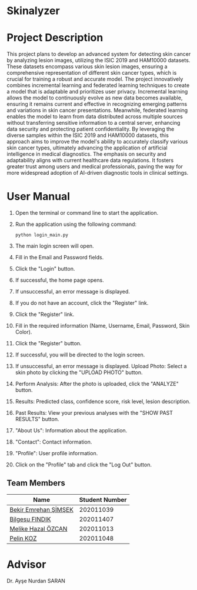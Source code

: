 # Skinalyzer

# Project Description
This project plans to develop an advanced system for detecting skin cancer by analyzing lesion images, utilizing the ISIC 2019 and HAM10000 datasets. These datasets encompass various skin lesion images, ensuring a comprehensive representation of different skin cancer types, which is crucial for training a robust and accurate model.
The project innovatively combines incremental learning and federated learning techniques to create a model that is adaptable and prioritizes user privacy. Incremental learning allows the model to continuously evolve as new data becomes available, ensuring it remains current and effective in recognizing emerging patterns and variations in skin cancer presentations. Meanwhile, federated learning enables the model to learn from data distributed across multiple sources without transferring sensitive information to a central server, enhancing data security and protecting patient confidentiality.
By leveraging the diverse samples within the ISIC 2019 and HAM10000 datasets, this approach aims to improve the model's ability to accurately classify various skin cancer types, ultimately advancing the application of artificial intelligence in medical diagnostics. The emphasis on security and adaptability aligns with current healthcare data regulations. It fosters greater trust among users and medical professionals, paving the way for more widespread adoption of AI-driven diagnostic tools in clinical settings.
# User Manual
1) Open the terminal or command line to start the application.  

 

2) Run the application using the following command: 

       python login_main.py 

 

3) The main login screen will open. 

  

4) Fill in the Email and Password fields. 

  

5) Click the "Login" button. 

  

6) If successful, the home page opens. 

  

7) If unsuccessful, an error message is displayed. 

  

8) If you do not have an account, click the "Register" link. 

  

9) Click the "Register" link. 

  

10) Fill in the required information (Name, Username, Email, Password, Skin Color). 

  

11) Click the "Register" button. 

  

12) If successful, you will be directed to the login screen. 

  

13) If unsuccessful, an error message is displayed. Upload Photo: Select a skin photo by clicking the "UPLOAD PHOTO" button. 

  

14) Perform Analysis: After the photo is uploaded, click the "ANALYZE" button. 

  

15) Results: Predicted class, confidence score, risk level, lesion description. 

  

16) Past Results: View your previous analyses with the "SHOW PAST RESULTS" button. 

  

17) "About Us": Information about the application. 

  

18) "Contact": Contact information. 

  

19) "Profile": User profile information. 

  

20) Click on the "Profile" tab and click the "Log Out" button.
    
## Team Members

| Name                                 | Student Number  |
|--------------------------------------|-----------------|
| [Bekir Emrehan ŞİMŞEK](https://github.com/emrehansmsk194)            | 202011039       |
| [Bilgesu FINDIK](https://github.com/bilgesuff)                  | 202011407       |
| [Melike Hazal ÖZCAN](https://github.com/melikehazal)              | 202011013       |
| [Pelin KOZ](https://github.com/pelinkoz)                       | 202011048       |


# Advisor
Dr. Ayşe Nurdan SARAN

